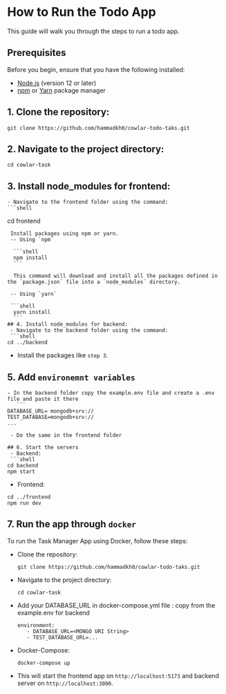 # How to Run the Todo App

This guide will walk you through the steps to run a todo app. 

## Prerequisites

Before you begin, ensure that you have the following installed:

- [Node.js](https://nodejs.org) (version 12 or later)
- [npm](https://www.npmjs.com/) or [Yarn](https://yarnpkg.com/) package manager


## 1. Clone the repository:

   ```shell
   git clone https://github.com/hammadkh0/cowlar-todo-taks.git
   ```

## 2. Navigate to the project directory:

   ```shell
   cd cowlar-task
   ```
## 3. Install node_modules for frontend:

    - Navigate to the frontend folder using the command:
    ```shell
   cd frontend
   ```
    Install packages using npm or yarn.
    -- Using `npm`

     ```shell
     npm install
     ```

     This command will download and install all the packages defined in the `package.json` file into a `node_modules` directory.

    -- Using `yarn`

    ```shell
     yarn install
     ```
## 4. Install node_modules for backend:
    - Navigate to the backend folder using the command:
    ```shell
   cd ../backend
   ```
   - Install the packages like `step 3`.

## 5. Add `environemnt variables`
    - In the backend folder copy the example.env file and create a .env file and paste it there
       ```
    DATABASE_URL= mongodb+srv://
    TEST_DATABASE=mongodb+srv://
    ...
   ```
    - Do the same in the frontend folder

## 6. Start the servers
    - Backend:
    ```shell
   cd backend
   npm start
   ```

   - Frontend:
   ```shell
   cd ../frontend
   npm run dev
   ```

## 7. Run the app through `docker`

To run the Task Manager App using Docker, follow these steps:

- Clone the repository:

   ```shell
   git clone https://github.com/hammadkh0/cowlar-todo-taks.git
   ```
- Navigate to the project directory:

   ```shell
   cd cowlar-task
   ```
- Add your DATABASE_URL in docker-compose.yml file :
    copy from the example.env for backend
   ```
   environment:
      - DATABASE_URL=<MONGO URI String>
      - TEST_DATABASE_URL=...
   ```

- Docker-Compose:

   ```shell
   docker-compose up
   ```

- This will start the frontend app on `http://localhost:5173` and backend server on `http://localhost:3000`.
